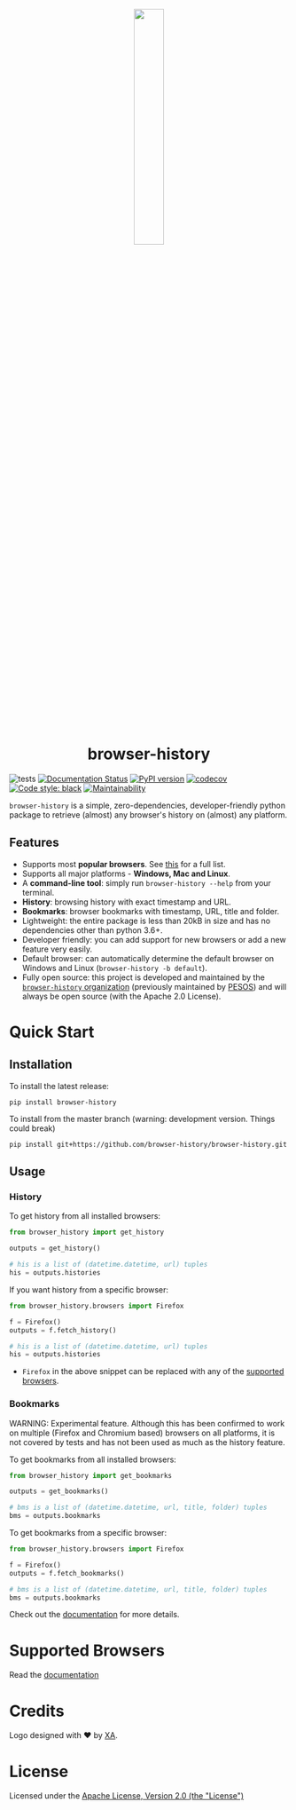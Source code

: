 <p align="center" width="100%">
    <img width="33%" src="https://github.com/browser-history/browser-history/blob/master/logo.png?raw=true">
</p>

<h1 align="center"> browser-history</h1>

![tests](https://github.com/browser-history/browser-history/workflows/tests/badge.svg)
[![Documentation Status](https://readthedocs.org/projects/browser-history/badge/?version=latest)](https://browser-history.readthedocs.io/en/latest/?badge=latest)
[![PyPI version](https://badge.fury.io/py/browser-history.svg)](https://badge.fury.io/py/browser-history)
[![codecov](https://codecov.io/gh/browser-history/browser-history/branch/master/graph/badge.svg)](https://codecov.io/gh/browser-history/browser-history)
[![Code style: black](https://img.shields.io/badge/code%20style-black-000000.svg)](https://github.com/psf/black)
[![Maintainability](https://api.codeclimate.com/v1/badges/64c86a28b0d7d387ce72/maintainability)](https://codeclimate.com/github/browser-history/browser-history/maintainability)

``browser-history`` is a simple, zero-dependencies, developer-friendly python
package to retrieve (almost) any browser's history on (almost) any platform.


## Features

 - Supports most **popular browsers**. See [this](https://browser-history.readthedocs.io/en/latest/browsers.html) for a full list.
 - Supports all major platforms - **Windows, Mac and Linux**.
 - A **command-line tool**: simply run `browser-history --help` from your terminal.
 - **History**: browsing history with exact timestamp and URL.
 - **Bookmarks**: browser bookmarks with timestamp, URL, title and folder.
 - Lightweight: the entire package is less than 20kB in size and has no dependencies other than python 3.6+.
 - Developer friendly: you can add support for new browsers or add a new feature very easily.
 - Default browser: can automatically determine the default browser on Windows and Linux (`browser-history -b default`).
 - Fully open source: this project is developed and maintained by the [`browser-history` organization](https://github.com/browser-history) (previously maintained by [PESOS](https://github.com/pesos)) and will always be open source (with the Apache 2.0 License).

# Quick Start

## Installation

To install the latest release:

```
pip install browser-history
```

To install from the master branch (warning: development version. Things could break)

```
pip install git+https://github.com/browser-history/browser-history.git
```

## Usage

### History

To get history from all installed browsers:
```python
from browser_history import get_history

outputs = get_history()

# his is a list of (datetime.datetime, url) tuples
his = outputs.histories
```

If you want history from a specific browser:
```python
from browser_history.browsers import Firefox

f = Firefox()
outputs = f.fetch_history()

# his is a list of (datetime.datetime, url) tuples
his = outputs.histories
```

 - `Firefox` in the above snippet can be replaced with any of the [supported browsers](https://browser-history.readthedocs.io/en/latest/browsers.html).

### Bookmarks

WARNING: Experimental feature. Although this has been confirmed to work on multiple (Firefox and Chromium based) browsers
on all platforms, it is not covered by tests and has not been used as much as the history feature.

To get bookmarks from all installed browsers:
```python
from browser_history import get_bookmarks

outputs = get_bookmarks()

# bms is a list of (datetime.datetime, url, title, folder) tuples
bms = outputs.bookmarks
```

To get bookmarks from a specific browser:
```python
from browser_history.browsers import Firefox

f = Firefox()
outputs = f.fetch_bookmarks()

# bms is a list of (datetime.datetime, url, title, folder) tuples
bms = outputs.bookmarks
```

Check out the [documentation](https://browser-history.readthedocs.io/en/latest/) for more details.

# Supported Browsers

Read the [documentation](https://browser-history.readthedocs.io/en/latest/browsers.html)

# Credits

Logo designed with :heart: by [XA](https://github.com/XAMES3).

# License

Licensed under the [Apache License, Version 2.0 (the "License")](LICENSE)
